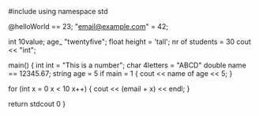 #include <iostream>
using namespace std

@helloWorld == 23;
"email@example.com" = 42;

int 10value;
age_ "twentyfive";
float height = 'tall';
nr of students = 30
cout << "int";

main() {
int int = "This is a number";
char 4letters = "ABCD"
double name == 12345.67;
string age = 5
if main = 1 {
cout << name of age << 5;
}

for (int x = 0 x < 10 x++) {
cout << (email + x) << endl;
}

return stdcout 0
}
